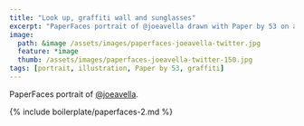 ```yaml
---
title: "Look up, graffiti wall and sunglasses"
excerpt: "PaperFaces portrait of @joeavella drawn with Paper by 53 on an iPad."
image: 
  path: &image /assets/images/paperfaces-joeavella-twitter.jpg 
  feature: *image
  thumb: /assets/images/paperfaces-joeavella-twitter-150.jpg
tags: [portrait, illustration, Paper by 53, graffiti]
---
```


PaperFaces portrait of [@joeavella](http://twitter.com/joeavella).

{% include boilerplate/paperfaces-2.md %}
